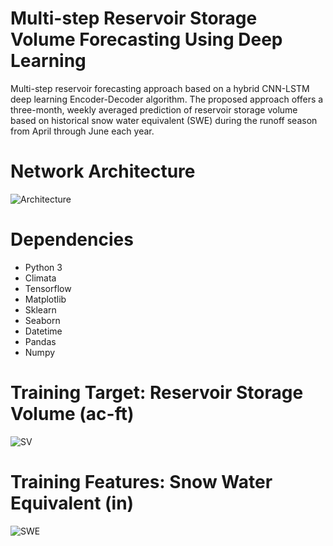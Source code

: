 # Multi-step Reservoir Storage Volume Forecasting Using Deep Learning
Multi-step reservoir forecasting approach based on a hybrid CNN-LSTM deep learning Encoder-Decoder algorithm. 
The proposed approach offers a three-month, weekly averaged prediction of reservoir storage volume based on historical snow water equivalent (SWE) during the runoff season from April through June each year. 

# Network Architecture
![Architecture](https://github.com/zherbz/EncoderDecoder/blob/master/Architecture.png)

# Dependencies
* Python 3
* Climata
* Tensorflow
* Matplotlib
* Sklearn
* Seaborn
* Datetime
* Pandas
* Numpy

# Training Target: Reservoir Storage Volume (ac-ft)
![SV](https://github.com/zherbz/EncoderDecoder/blob/master/SV.png)

# Training Features: Snow Water Equivalent (in)
![SWE](https://github.com/zherbz/EncoderDecoder/blob/master/SWE.png)
